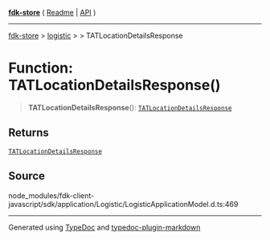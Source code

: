 [**fdk-store**](../../../README.md) ( [Readme](../../../README.md) \| [API](../../../API.md) )

---

[fdk-store](../../../API.md) > [logistic](../../README.md) > [<internal>](../README.md) > TATLocationDetailsResponse

# Function: TATLocationDetailsResponse()

> **TATLocationDetailsResponse**(): [`TATLocationDetailsResponse`](../type-aliases/type-alias.TATLocationDetailsResponse.md)

## Returns

[`TATLocationDetailsResponse`](../type-aliases/type-alias.TATLocationDetailsResponse.md)

## Source

node_modules/fdk-client-javascript/sdk/application/Logistic/LogisticApplicationModel.d.ts:469

---

Generated using [TypeDoc](https://typedoc.org/) and [typedoc-plugin-markdown](https://www.npmjs.com/package/typedoc-plugin-markdown)
